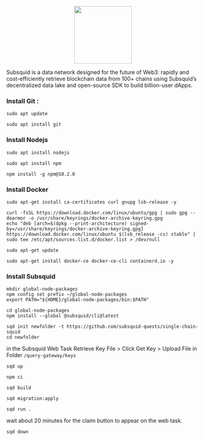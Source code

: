 <p align="center"><img height="150" height="auto" src="![Screenshot_4](https://github.com/furidngrt/subsquid/assets/63885192/5bffb1ea-3f82-4bf7-8035-fd99781c630f)"></p>

Subsquid is a data network designed for the future of Web3: rapidly and cost-efficiently retrieve blockchain data from 100+ chains using Subsquid’s decentralized data lake and open-source SDK to build billion-user dApps.

### Install Git :
```
sudo apt update
```

```
sudo apt install git
```

### Install Nodejs

```
sudo apt install nodejs
```

```
sudo apt install npm
```

```
npm install -g npm@10.2.0
```

### Install Docker

```
sudo apt-get install ca-certificates curl gnupg lsb-release -y
```

```
curl -fsSL https://download.docker.com/linux/ubuntu/gpg | sudo gpg --dearmor -o /usr/share/keyrings/docker-archive-keyring.gpg
echo "deb [arch=$(dpkg --print-architecture) signed-by=/usr/share/keyrings/docker-archive-keyring.gpg] https://download.docker.com/linux/ubuntu $(lsb_release -cs) stable" | sudo tee /etc/apt/sources.list.d/docker.list > /dev/null
```

```
sudo apt-get update
```

```
sudo apt-get install docker-ce docker-ce-cli containerd.io -y
```

### Install Subsquid

```
mkdir global-node-packages
npm config set prefix ~/global-node-packages
export PATH="${HOME}/global-node-packages/bin:$PATH"
```

```
cd global-node-packages
npm install --global @subsquid/cli@latest
```

```
sqd init newfolder -t https://github.com/subsquid-quests/single-chain-squid
cd newfolder
```


in the Subsquid Web Task Retrieve Key File > Click Get Key > Upload File in Folder `/query-gateway/keys`


```
sqd up
```

```
npm ci
```

```
sqd build
```

```
sqd migration:apply
```

```
sqd run .
```

wait about 20 minutes for the claim button to appear on the web task.

```
sqd down
```
